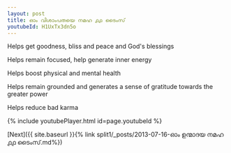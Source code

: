 ```yaml
---
layout: post
title: ഓം വിശാംപതയെ നമഹ ൧൧ ടൈംസ്
youtubeId: H1UxTx3dn5o
---
```

 
 
Helps get goodness, bliss and peace and God's blessings
 
Helps remain focused, help generate inner energy 
 
Helps boost physical and mental health 
 
Helps remain grounded and generates a sense of gratitude towards the greater power 
 
Helps reduce bad karma
 
 
 
 


{% include youtubePlayer.html id=page.youtubeId %}
 
[Next]({{ site.baseurl }}{% link  split1/_posts/2013-07-16-ഓം ഉന്മാദയ നമഹ ൧൧ ടൈംസ്.md%})
 
